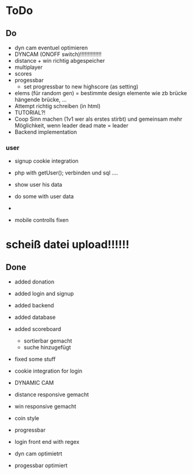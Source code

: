 # ToDo

## Do

- dyn cam eventuel optimieren
- DYNCAM (ONOFF switch)!!!!!!!!!!!!!!
- distance + win richtig abgespeicher
- multiplayer
- scores
- progessbar
    - set progressbar to new highscore (as setting)
- elems (für random gen) = bestimmte design elemente wie zb brücke hängende brücke, ...
- Attempt richtig schreiben (in html)
- TUTORIAL?!
- Coop Sinn machen (1v1 wer als erstes stirbt) und gemeinsam mehr Möglichkeit,
wenn leader dead mate = leader 
- Backend implementation
### user
- signup cookie integration
- php with getUser(); verbinden und sql ....
- show user his data
- do some with user data
- 

- mobile controlls fixen

# scheiß datei upload!!!!!!
 


## Done
- added donation
- added login and signup
- added backend 
- added database
- added scoreboard
  - sortierbar gemacht
  - suche hinzugefügt
- fixed some stuff 
- cookie integration for login



- DYNAMIC CAM
- distance responsive gemacht
- win responsive gemacht
- coin style
- progressbar
- login front end with regex 
- dyn cam  optimietrt
- progessbar optimiert

